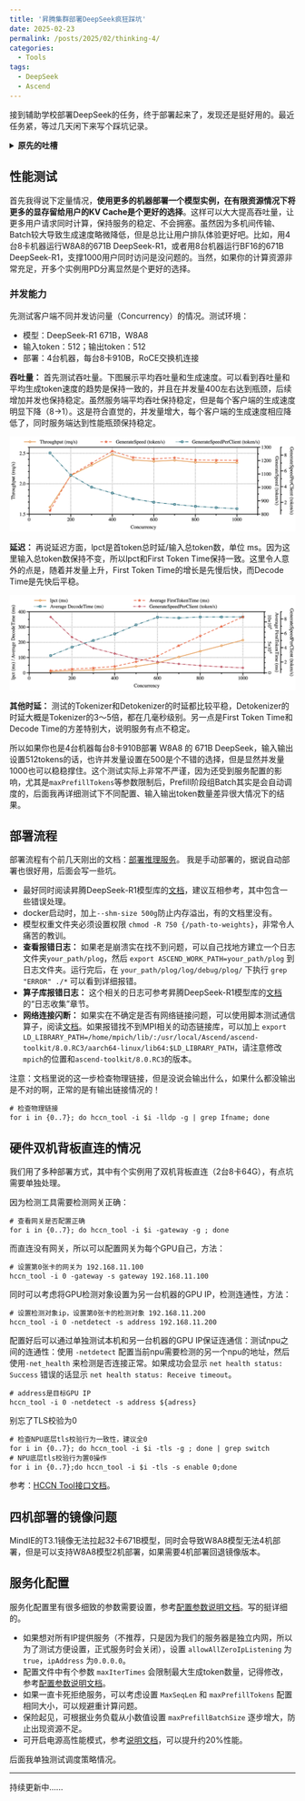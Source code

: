 ```yaml
---
title: '昇腾集群部署DeepSeek疯狂踩坑'
date: 2025-02-23
permalink: /posts/2025/02/thinking-4/
categories:
  - Tools
tags:
  - DeepSeek
  - Ascend
---
```


接到辅助学校部署DeepSeek的任务，终于部署起来了，发现还是挺好用的。最近任务紧，等过几天闲下来写个踩坑记录。

<details>
<summary><strong>原先的吐槽</strong></summary>

<p>接到辅助学校部署DeepSeek的任务，很急。现在是凌晨1:10，是什么，让我忍不住要写这个笔记，我实在绷不住了啊！！！</p>
<h3>魔乐社区的奇妙体验</h3>
<p>我真傻，真的，我只知道魔乐社区下载很快，我只知道魔乐社区是华为推出的，应该很兼容，不知道这是一个多大的坑。</p>
<ul>
<li>魔乐社区下载工具不支持python3.11，但是华为MindIE官方镜像里的python是3.11
<ul>
<li>有人说，你装个python3.10不就行了吗？但是对不起，系统是华为自己的OpenEule，要装python自己编译。这任务火烧眉毛了还自己编译python呢.</li>
<li>有人说，你为什么不在宿主机下载，映射到容器里？我试了，魔乐社区的工具虽然下载到目标目录里，但是大文件是个软连接，都存储在<code>~/.cache</code>下，我在容器里根本读取不到。我好不容易配置好了容器还得重启一个改映射？？</li>
<li>有人说，他不是还支持git吗。很好，他需要git lfs。但是openeuler仓库的git-lfs没有引入到主线版本和正式版本中，只能自己找源码编译。</li>
</ul>
</li>
</ul>
<p>一切都回来了，想用的话，正反都要自己编译个软件先。</p>
<p>不是，我真的第一次见指定了目标下载地址，竟然给我整了个指向home目录的软链接？我要是home目录磁盘小了还装不下了？？？</p>
<h3>双机直连好多坑</h3>
<p>我们搞了个两台昇腾服务器直连，显卡互相之间访问，这应该是最快的方法吧，就想着能算的快一点，大家用户体验好一点。</p>
<p>但是完全没想到的是，昇腾的多机多卡部署竟然需要每个显卡必须配置网关，直连根本没有网关。不是，你都能直连了，传就是了为啥要设置网关啊！！</p>
<p>程序不语，只是一味的报错。<strong>我真傻，真的。</strong></p>
<h3>时灵时不灵的自动部署工具</h3>
<p>本来我是想直接部署 <code>MindCluster</code>的，结果 A900T 在 OpenEuler_22.03LTS-SP4 上不支持<code>ascend-deployer</code>自动部署，给我整晕了，服务器是华为的、系统是华为的、部署工具也是华为的，加在一起咋不能用了……</p>

</details>

## 性能测试

首先我得说下定量情况，**使用更多的机器部署一个模型实例，在有限资源情况下将更多的显存留给用户的KV Cache是个更好的选择**。这样可以大大提高吞吐量，让更多用户请求同时计算，保持服务的稳定、不会拥塞。虽然因为多机间传输、Batch较大导致生成速度略微降低，但是总比让用户排队体验更好吧。比如，用4台8卡机器运行W8A8的671B DeepSeek-R1，或者用8台机器运行BF16的671B DeepSeek-R1，支撑1000用户同时访问是没问题的。当然，如果你的计算资源非常充足，开多个实例用PD分离显然是个更好的选择。

### 并发能力

先测试客户端不同并发访问量（Concurrency）的情况。测试环境：
- 模型：DeepSeek-R1 671B，W8A8
- 输入token：512；输出token：512
- 部署：4台机器，每台8卡910B，RoCE交换机连接

**吞吐量：** 首先测试吞吐量。下图展示平均吞吐量和生成速度。可以看到吞吐量和平均生成token速度的趋势是保持一致的，并且在并发量400左右达到瓶颈，后续增加并发也保持稳定。虽然服务端平均吞吐保持稳定，但是每个客户端的生成速度明显下降（8->1）。这是符合直觉的，并发量增大，每个客户端的生成速度相应降低了，同时服务端达到性能瓶颈保持稳定。

![吞吐量测量](/images/blogs/thinking4/Throughput.png)

**延迟：** 再说延迟方面，lpct是首token总时延/输入总token数，单位 ms。因为这里输入总token数保持不变，所以lpct和First Token Time保持一致。这里令人意外的点是，随着并发量上升，First Token Time的增长是先慢后快，而Decode Time是先快后平稳。

![延迟测量](/images/blogs/thinking4/Latency.png)

**其他时延：** 测试的Tokenizer和Detokenizer的时延都比较平稳，Detokenizer的时延大概是Tokenizer的3～5倍，都在几毫秒级别。另一点是First Token Time和Decode Time的方差特别大，说明服务有点不稳定。

所以如果你也是4台机器每台8卡910B部署 W8A8 的 671B DeepSeek，输入输出设置512tokens的话，也许并发量设置在500是个不错的选择，但是显然并发量1000也可以稳稳撑住。这个测试实际上非常不严谨，因为还受到服务配置的影响，尤其是`maxPrefillTokens`等参数限制后，Prefill阶段组Batch其实是会自动调度的，后面我再详细测试下不同配置、输入输出token数量差异很大情况下的结果。


## 部署流程

部署流程有个前几天刚出的文档：[部署推理服务](https://support.huaweicloud.com/bestpractice-modelarts/modelarts_ds_infer_0006.html)。
我是手动部署的，据说自动部署也很好用，后面会写一些坑。

- 最好同时阅读昇腾DeepSeek-R1模型库的[文档](https://www.hiascend.com/software/modelzoo/models/detail/68457b8a51324310aad9a0f55c3e56e3)，建议互相参考，其中包含一些错误处理。
- docker启动时，加上`--shm-size 500g`防止内存溢出，有的文档里没有。
- 模型权重文件夹必须设置权限 `chmod -R 750 {/path-to-weights}`，非常令人痛苦的教训。
- **查看报错日志：** 如果老是崩溃实在找不到问题，可以自己找地方建立一个日志文件夹`your_path/plog`，然后 `export ASCEND_WORK_PATH=your_path/plog` 到日志文件夹。运行完后，在 `your_path/plog/log/debug/plog/` 下执行 `grep "ERROR" ./*` 可以看到详细报错。
- **算子库报错日志：** 这个相关的日志可参考昇腾DeepSeek-R1模型库的[文档](https://www.hiascend.com/software/modelzoo/models/detail/68457b8a51324310aad9a0f55c3e56e3) 的“日志收集”章节。
- **网络连接闪断：** 如果实在不确定是否有网络链接问题，可以使用脚本测试通信算子，阅读[文档](https://bbs.huaweicloud.com/blogs/415301)。如果报错找不到MPI相关的动态链接库，可以加上 `export LD_LIBRARY_PATH=/home/mpich/lib/:/usr/local/Ascend/ascend-toolkit/8.0.RC3/aarch64-linux/lib64:$LD_LIBRARY_PATH`，请注意修改`mpich`的位置和`ascend-toolkit/8.0.RC3`的版本。

注意：文档里说的这一步检查物理链接，但是没说会输出什么，如果什么都没输出是不对的啊，正常的是有输出链接情况的！
```shell
# 检查物理链接
for i in {0..7}; do hccn_tool -i $i -lldp -g | grep Ifname; done 
```

## 硬件双机背板直连的情况

我们用了多种部署方式，其中有个实例用了双机背板直连（2台8卡64G），有点坑需要单独处理。

因为检测工具需要检测网关正确：

``` shell
# 查看网关是否配置正确  
for i in {0..7}; do hccn_tool -i $i -gateway -g ; done
```


而直连没有网关，所以可以配置网关为每个GPU自己，方法：

```shell
# 设置第0张卡的网关为 192.168.11.100
hccn_tool -i 0 -gateway -s gateway 192.168.11.100
```

同时可以考虑将GPU检测对象设置为另一台机器的GPU IP，检测连通性，方法：
```shell
# 设置检测对象ip，设置第0张卡的检测对象 192.168.11.200
hccn_tool -i 0 -netdetect -s address 192.168.11.200
```

配置好后可以通过单独测试本机和另一台机器的GPU IP保证连通信：测试npu之间的连通性：使用 `-netdetect` 配置当前npu需要检测的另一个npu的地址，然后使用`-net_health` 来检测是否连接正常。如果成功会显示 `net health status: Success` 错误的话显示 `net health status: Receive timeout`。
```shell
# address是目标GPU IP
hccn_tool -i 0 -netdetect -s address ${adress}
```

别忘了TLS校验为0
```shell
# 检查NPU底层tls校验行为一致性，建议全0
for i in {0..7}; do hccn_tool -i $i -tls -g ; done | grep switch
# NPU底层tls校验行为置0操作
for i in {0..7};do hccn_tool -i $i -tls -s enable 0;done
```

参考：[HCCN Tool接口文档](https://support.huawei.com/enterprise/zh/doc/EDOC1100303317/eb173a4e)。

## 四机部署的镜像问题

MindIE的T3.1镜像无法拉起32卡671B模型，同时会导致W8A8模型无法4机部署，但是可以支持W8A8模型2机部署，如果需要4机部署回退镜像版本。

## 服务化配置

服务化配置里有很多细致的参数需要设置，参考[配置参数说明文档](https://www.hiascend.com/document/detail/zh/mindie/100/mindieservice/servicedev/mindie_service0285.html)。写的挺详细的。

- 如果想对所有IP提供服务（不推荐，只是因为我们的服务器是独立内网，所以为了测试方便设置，正式服务时会关闭），设置 `allowAllZeroIpListening` 为`true`，`ipAddress` 为`0.0.0.0`。
- 配置文件中有个参数 `maxIterTimes` 会限制最大生成token数量，记得修改，参考[配置参数说明文档](https://www.hiascend.com/document/detail/zh/mindie/100/mindieservice/servicedev/mindie_service0285.html)。
- 如果一直卡死拒绝服务，可以考虑设置 `MaxSeqLen` 和 `maxPrefillTokens` 配置相同大小，可以规避重计算问题。
- 保险起见，可根据业务负载从小数值设置 `maxPrefillBatchSize` 逐步增大，防止出现资源不足。
- 可开启电源高性能模式，参考[说明文档](https://www.hiascend.com/document/detail/zh/canncommercial/700/modeldevpt/ptmigr/AImpug_000059.html)，可以提升约20%性能。

后面我单独测试调度策略情况。



---


持续更新中......








